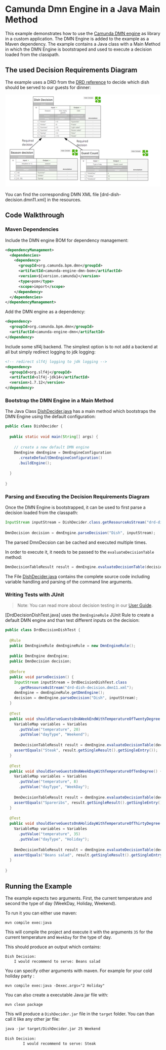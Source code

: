 # Camunda Dmn Engine in a Java Main Method

This example demonstrates how to use the [Camunda DMN engine] as library
in a custom application. The DMN Engine is added to the example as a Maven dependency.
The example contains a Java class with a Main Method in which the DMN Engine is bootstraped and
used to execute a decision loaded from the classpath.

## The used Decision Requirements Diagram

The example uses a DRD from the [DRD reference] to decide which dish should be served to our guests for dinner:

![Dish Decision]

You can find the corresponding DMN XML file [drd-dish-decision.dmn11.xml] in the
resources.

## Code Walkthrough

### Maven Dependencies

Include the DMN engine BOM for dependency management:

```xml
<dependencyManagement>
  <dependencies>
    <dependency>
      <groupId>org.camunda.bpm.dmn</groupId>
      <artifactId>camunda-engine-dmn-bom</artifactId>
      <version>${version.camunda}</version>
      <type>pom</type>
      <scope>import</scope>
    </dependency>
  </dependencies>
</dependencyManagement>
```

Add the DMN engine as a dependency:

```xml
<dependency>
  <groupId>org.camunda.bpm.dmn</groupId>
  <artifactId>camunda-engine-dmn</artifactId>
</dependency>
```

Include some slf4j backend. The simplest option is to not add a backend at all but simply redirect logging to jdk logging:

```xml
<!-- redirect slf4j logging to jdk logging -->
<dependency>
  <groupId>org.slf4j</groupId>
  <artifactId>slf4j-jdk14</artifactId>
  <version>1.7.12</version>
</dependency>
```

### Bootstrap the DMN Engine in a Main Method

The Java Class [DishDecider.java] has a main method which bootstraps the DMN Engine using the
default configuration:

```java
public class DishDecider {

  public static void main(String[] args) {

    // create a new default DMN engine
    DmnEngine dmnEngine = DmnEngineConfiguration
      .createDefaultDmnEngineConfiguration()
      .buildEngine();

  }

}

```

### Parsing and Executing the Decision Requirements Diagram

Once the DMN Engine is bootstrapped, it can be used to first parse a decision loaded from the classpath:

```java
InputStream inputStream = DishDecider.class.getResourceAsStream("drd-dish-decision.dmn11.xml");

DmnDecision decision = dmnEngine.parseDecision("Dish", inputStream);

```

The parsed DmnDecsion can be cached and executed multiple times.

In order to execute it, it needs to be passed to the `evaluateDecisionTable` method:

```java
DmnDecisionTableResult result = dmnEngine.evaluateDecisionTable(decision, variables);
```

The File [DishDecider.java] contains the complete source code including variable handling and parsing
of the command line arguments.

### Writing Tests with JUnit

> Note: You can read more about decision testing in our [User Guide].

[DrdDecisionDishTest.java] uses the `DmnEngineRule` JUnit Rule to create a default DMN engine and than test different
inputs on the decision:

```java
public class DrdDecisionDishTest {
  
  @Rule
  public DmnEngineRule dmnEngineRule = new DmnEngineRule();
  
  public DmnEngine dmnEngine;
  public DmnDecision decision;
  
  @Before
  public void parseDecision() {
    InputStream inputStream = DrdDecisionDishTest.class
      .getResourceAsStream("drd-dish-decision.dmn11.xml");
    dmnEngine = dmnEngineRule.getDmnEngine();
    decision = dmnEngine.parseDecision("Dish", inputStream);
  }
  
  @Test
  public void shouldServeGuestsOnAWeekEndWithTemperatureOfTwentyDegree() {
    VariableMap variables = Variables
      .putValue("temperature", 20)
      .putValue("dayType", "Weekend");
    
    DmnDecisionTableResult result = dmnEngine.evaluateDecisionTable(decision, variables);
    assertEquals("Steak", result.getSingleResult().getSingleEntry());
  }
  
  @Test
  public void shouldServeGuestsOnAWeekDayWithTemperatureOfTenDegree() {
    VariableMap variables = Variables
      .putValue("temperature", 8)
      .putValue("dayType", "WeekDay");
    
    DmnDecisionTableResult result = dmnEngine.evaluateDecisionTable(decision, variables);
    assertEquals("Spareribs", result.getSingleResult().getSingleEntry());
  }
  
  @Test
  public void shouldServeGuestsOnAHolidayWithTemperatureOfThirtyDegree() {
    VariableMap variables = Variables
      .putValue("temperature", 35)
      .putValue("dayType", "Holiday");
    
    DmnDecisionTableResult result = dmnEngine.evaluateDecisionTable(decision, variables);
    assertEquals("Beans salad", result.getSingleResult().getSingleEntry());
  }
  
}
```

## Running the Example

The example expects two arguments. First, the current temperature and second the type of day (WeekDay, Holiday, Weekend).

To run it you can either use maven:

```
mvn compile exec:java
```

This will compile the project and execute it with the arguments
`35` for the current temperature and `WeekDay` for the type of day.

This should produce an output which contains:

```
Dish Decision:
	I would recommend to serve: Beans salad
```

You can specify other arguments with maven. For example for your cold holiday party :

```
mvn compile exec:java -Dexec.args="2 Holiday"
```

You can also create a executable Java jar file with:

```
mvn clean package
```

This will produce a `DishDecider.jar` file in the `target` folder. You can
than call it like any other jar file:

```
java -jar target/DishDecider.jar 25 Weekend

Dish Decision:
        I would recommend to serve: Steak
```


[Camunda DMN engine]: https://docs.camunda.org/manual/user-guide/dmn-engine/
[DRD reference]: http://stage.docs.camunda.org/manual/develop/reference/dmn11/drd/
[Dish Decision]: src/main/resources/org/camunda/bpm/example/drd/dish-decision.png
[dish-decision.dmn11.xml]: src/main/resources/org/camunda/bpm/example/dish-decision.dmn11.xml
[Camunda Modeler]: https://camunda.org/dmn/tool/
[DishDecider.java]: src/main/java/org/camunda/bpm/example/DishDecider.java
[User Guide]: https://docs.camunda.org/manual/user-guide/dmn-engine/testing/
[DishDecisionTest.java]: src/test/java/org/camunda/bpm/example/DishDecisionTest.java
